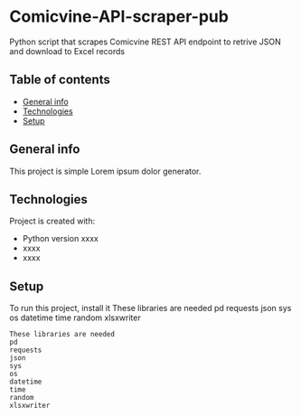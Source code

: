 # Comicvine-API-scraper-pub
Python script that scrapes Comicvine REST API endpoint to retrive JSON and download to Excel records
## Table of contents
* [General info](#general-info)
* [Technologies](#technologies)
* [Setup](#setup)

## General info
This project is simple Lorem ipsum dolor generator.
	
## Technologies
Project is created with:
* Python version xxxx
* xxxx
* xxxx

## Setup
To run this project, install it
These libraries are needed
pd
requests 
json 
sys
os
datetime
time
random
xlsxwriter 


```
These libraries are needed
pd
requests 
json 
sys
os
datetime
time
random
xlsxwriter 
```

